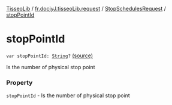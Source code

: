 [TisseoLib](../../index.md) / [fr.docjyJ.tisseoLib.request](../index.md) / [StopSchedulesRequest](index.md) / [stopPointId](./stop-point-id.md)

# stopPointId

`var stopPointId: `[`String`](https://kotlinlang.org/api/latest/jvm/stdlib/kotlin/-string/index.html)`?` [(source)](https://github.com/docjyJ/TisseoLib/tree/master/src/main/kotlin/fr/docjyJ/tisseoLib/request/StopSchedulesRequest.kt#L30)

Is the number of physical stop point

### Property

`stopPointId` - Is the number of physical stop point